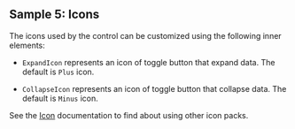 ## Sample 5: Icons

The icons used by the control can be customized using the following inner elements:

* `ExpandIcon` represents an icon of toggle button that expand data. The default is `Plus` icon.

* `CollapseIcon` represents an icon of toggle button that collapse data. The default is `Minus` icon.

See the [Icon](~/controls/businesspack/Icon) documentation to find about using other icon packs.